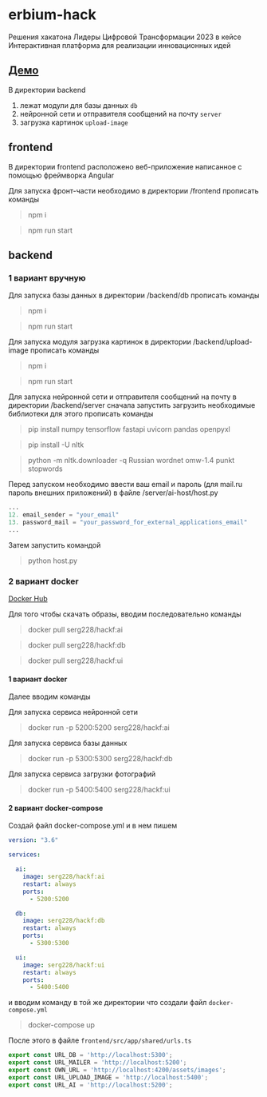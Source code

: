# erbium-hack
Решения хакатона Лидеры Цифровой Трансформации 2023 в кейсе Интерактивная платформа для реализации инновационных идей

<h2><a href="https://erbium-solution.vercel.app/">Демо</a></h2>

В директории backend
1. лежат модули для базы данных `db` 
2. нейронной сети и отправителя сообщений на почту `server`
3. загрузка картинок `upload-image`

## frontend

В директории frontend расположено веб-приложение написанное с помощью фреймворка Angular

Для запуска фронт-части необходимо в директории /frontend прописать команды
> npm i

> npm run start

## backend
### 1 вариант вручную

Для запуска базы данных в директории /backend/db прописать команды

> npm i

> npm run start

Для запуска модуля загрузка картинок в директории /backend/upload-image прописать команды

> npm i

> npm run start

Для запуска нейронной сети и отправителя сообщений на почту в директории /backend/server 
сначала запустить загрузить необходимые библиотеки для этого прописать команды

> pip install numpy tensorflow fastapi uvicorn pandas openpyxl

> pip install -U nltk

> python -m nltk.downloader -q Russian wordnet omw-1.4 punkt stopwords

Перед запуском необходимо ввести ваш email и пароль (для mail.ru пароль внешних приложений) 
в файле /server/ai-host/host.py 
```python
...
12. email_sender = "your_email"
13. password_mail = "your_password_for_external_applications_email"
...
```

Затем запустить командой

> python host.py

### 2 вариант docker

<a  href="https://hub.docker.com/r/serg228/hackf">Docker Hub</a>

Для того чтобы скачать образы, вводим последовательно команды

> docker pull serg228/hackf:ai

> docker pull serg228/hackf:db

> docker pull serg228/hackf:ui

#### 1 вариант docker

Далее вводим команды

Для запуска сервиса нейронной сети
> docker run -p 5200:5200 serg228/hackf:ai

Для запуска сервиса базы данных
> docker run -p 5300:5300 serg228/hackf:db

Для запуска сервиса загрузки фотографий
> docker run -p 5400:5400 serg228/hackf:ui

#### 2 вариант docker-compose

Создай файл docker-compose.yml и в нем пишем

```yml
version: "3.6"

services:

  ai:
    image: serg228/hackf:ai
    restart: always
    ports:
      - 5200:5200

  db:
    image: serg228/hackf:db
    restart: always
    ports:
      - 5300:5300

  ui:
    image: serg228/hackf:ui
    restart: always
    ports:
      - 5400:5400
```

и вводим команду в той же директории что создали файл `docker-compose.yml`

> docker-compose up

После этого в файле `frontend/src/app/shared/urls.ts`
```typescript
export const URL_DB = 'http://localhost:5300';
export const URL_MAILER = 'http://localhost:5200';
export const OWN_URL = 'http://localhost:4200/assets/images';
export const URL_UPLOAD_IMAGE = 'http://localhost:5400';
export const URL_AI = 'http://localhost:5200';
```
